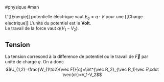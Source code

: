 #physique #man 

L'[[Energie]] potentielle électrique vaut
$E_q=q \cdot V$ pour une [[Charge electrique]]
L'unité du potentiel est le __Volt__.\
Le travail de la force vaut $q(V_1-V_2)$.
## Tension
La tension corresond à la difference de potentiel ou le travail de $\vec F$ par unité de charge $q$.
On a donc 
$$U_{1,2}=\frac{W_{1\to2}(\vec F)}{q}=\int^{\vec R_2}_{\vec R_1}\vec E\cdot \vec{dr}=V_1-V_2$$

